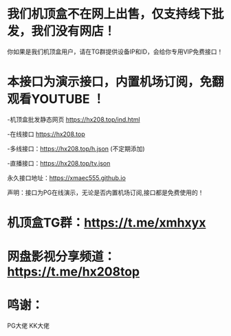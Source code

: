 #  我们机顶盒不在网上出售，仅支持线下批发，我们没有网店！
   你如果是我们机顶盒用户，请在TG群提供设备IP和ID，会给你专用VIP免费接口！

# 本接口为演示接口，内置机场订阅，免翻观看YOUTUBE  ！

-机顶盒批发静态网页  https://hx208.top/ind.html   

-在线接口  https://hx208.top   

-多线接口：https://hx208.top/h.json   (不定期添加)

-直播接口：https://hx208.top/tv.json

永久接口地址：https://xmaec555.github.io

 声明：接口为PG在线演示，无论是否内置机场订阅,接口都是免费使用的！

# 机顶盒TG群：https://t.me/xmhxyx 
# 网盘影视分享频道： https://t.me/hx208top

# 鸣谢：
PG大佬  KK大佬
